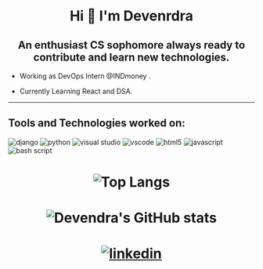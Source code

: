 <p>
 <h1  align = center>
  Hi 👋 I'm Devenrdra 
 </h1>
<h2  align = center> An enthusiast CS sophomore always ready to contribute and learn new technologies.</h2>
</p>

*  Working as DevOps Intern @INDmoney .

*  Currently Learning React and DSA.
<hr>
<h2>Tools and Technologies worked on:</h2>
<p>

 
![django](https://img.icons8.com/color/72/django.png)
![python](https://img.icons8.com/color/72/python.png)
![visual studio ](https://img.icons8.com/color/72/visual-studio.png)
![vscode](https://img.icons8.com/color/72/visual-studio-code-2019.png)
![html5](https://img.icons8.com/color/72/html-5.png)
![javascript](https://img.icons8.com/color/72/javascript.png)
![bash script](https://img.icons8.com/color/72/console.png)

</p>

# <p align = center>  ![Top Langs](https://github-readme-stats.vercel.app/api/top-langs/?username=iamindradev&langs_count=5&theme=black)
 </p>
 
# <p align = center> ![Devendra's GitHub stats](https://github-readme-stats.vercel.app/api?username=iamindradev&show_icons=true&theme=dark)
 </p>

# <p align =center> [![linkedin](https://img.icons8.com/color/72/linkedin.png)](https://www.linkedin.com/in/devendra-yadav-566763197/)
